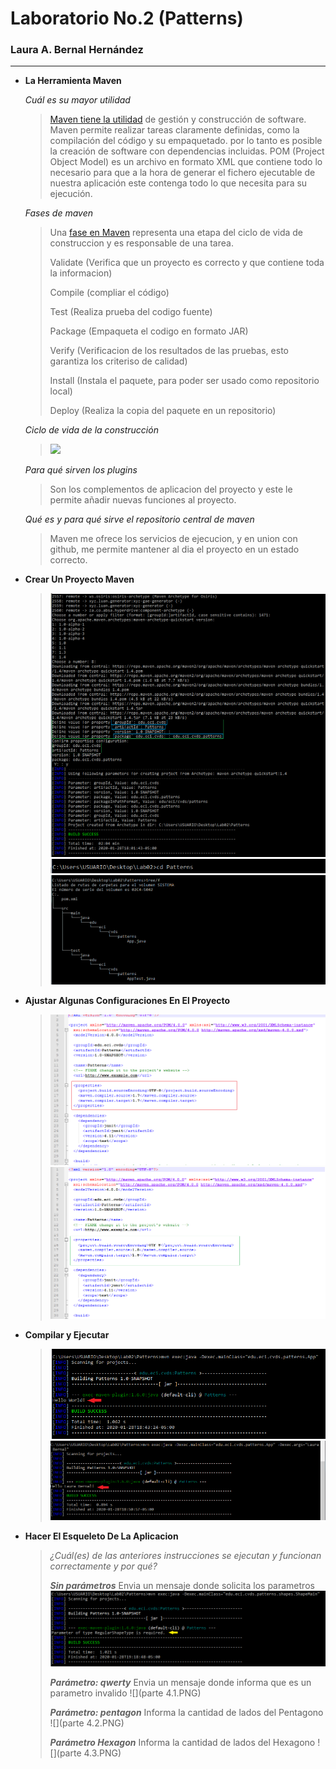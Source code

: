 # Laboratorio No.2 (Patterns) #
### Laura A. Bernal Hernández ###
_____________________________________________________________

- **La Herramienta Maven**
	
	*Cuál es su mayor utilidad*
	>[Maven tiene la utilidad](http://panamahitek.com/que-es-maven-y-para-que-se-utiliza/) de gestión y construcción de software. 
	>Maven permite realizar tareas claramente definidas, como la compilación del código y su empaquetado. 
	>por lo tanto es posible la creación de software con dependencias incluidas. 
	>POM (Project Object Model) es un archivo en formato XML que contiene todo lo necesario para que a la hora
	>de generar el fichero ejecutable de nuestra aplicación este contenga todo lo que necesita para su ejecución.
	
	*Fases de maven*
	>
	>Una [fase en Maven](https://maven.apache.org/guides/introduction/introduction-to-the-lifecycle.html) representa una etapa del ciclo de vida de construccion y es responsable de una tarea.
	>
	>Validate (Verifica que un proyecto es correcto y que contiene toda la informacion)
	>
	>Compile (compliar el código)
	>
	>Test (Realiza prueba del codigo fuente)
	>
	>Package (Empaqueta el codigo en formato JAR)
	>
	>Verify (Verificacion de los resultados de las pruebas, esto garantiza los criteriso de calidad)
	>
	>Install (Instala el paquete, para poder ser usado como repositorio local)
	>
	>Deploy (Realiza la copia del paquete en un repositorio)
	>
	
	*Ciclo de vida de la construcción*
	>![](https://jarroba.com/wp-content/uploads/2015/01/Maven-trabaja-por-ti-www.jarroba.com_.PNG)
	
	
	*Para qué sirven los plugins*
	>
	> Son los complementos de aplicacion del proyecto y este le permite añadir nuevas funciones al proyecto.
	>
	
	*Qué es y para qué sirve el repositorio central de maven*
	>
	> Maven me ofrece los servicios de ejecucion, y en union con github, me permite mantener al dia el proyecto en un estado correcto.
	>
	
- **Crear Un Proyecto Maven**

	>
	>![](https://github.com/lale1507/CVDS-Lab02/blob/master/parte%201.PNG)
	>![](https://github.com/lale1507/CVDS-Lab02/blob/master/parte%201.1.PNG)
	>![](https://github.com/lale1507/CVDS-Lab02/blob/master/parte%201.2.PNG)
	>
	
- **Ajustar Algunas Configuraciones En El Proyecto**
	
	>
	>![](https://github.com/lale1507/CVDS-Lab02/blob/master/parte%202.PNG)
	>![](https://github.com/lale1507/CVDS-Lab02/blob/master/parte%202.1.PNG)
	>
	
- **Compilar y Ejecutar**

	>
	>![](https://github.com/lale1507/CVDS-Lab02/blob/master/parte%203.PNG)
	>![](https://github.com/lale1507/CVDS-Lab02/blob/master/parte%203.1.PNG)
	>
	
	
- **Hacer El Esqueleto De La Aplicacion**

	>
	>*¿Cuál(es) de las anteriores instrucciones se ejecutan y funcionan correctamente y por qué?*
	>
	> ***Sin parámetros***
	> Envia un mensaje donde solicita los parametros
	> ![](https://github.com/lale1507/CVDS-Lab02/blob/master/parte%204.PNG)
	>
	> ***Parámetro: qwerty***
	> Envia un mensaje donde informa que es un parametro invalido
	> ![](parte 4.1.PNG)
	>
	> ***Parámetro: pentagon***
	> Informa la cantidad de lados del Pentagono
	> ![](parte 4.2.PNG)
	>
	> ***Parámetro Hexagon***
	>  Informa la cantidad de lados del Hexagono
	> ![](parte 4.3.PNG)
	>
	
